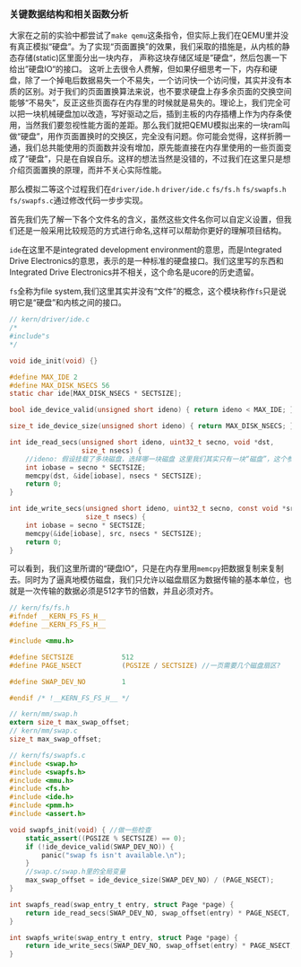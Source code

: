 ### 关键数据结构和相关函数分析

大家在之前的实验中都尝试了`make qemu`这条指令，但实际上我们在QEMU里并没有真正模拟“硬盘”。为了实现“页面置换”的效果，我们采取的措施是，从内核的静态存储(static)区里面分出一块内存， 声称这块存储区域是”硬盘“，然后包裹一下给出”硬盘IO“的接口。
这听上去很令人费解，但如果仔细思考一下，内存和硬盘，除了一个掉电后数据易失一个不易失，一个访问快一个访问慢，其实并没有本质的区别。对于我们的页面置换算法来说，也不要求硬盘上存多余页面的交换空间能够“不易失”，反正这些页面存在内存里的时候就是易失的。理论上，我们完全可以把一块机械硬盘加以改造，写好驱动之后，插到主板的内存插槽上作为内存条使用，当然我们要忽视性能方面的差距。那么我们就把QEMU模拟出来的一块ram叫做“硬盘”，用作页面置换时的交换区，完全没有问题。你可能会觉得，这样折腾一通，我们总共能使用的页面数并没有增加，原先能直接在内存里使用的一些页面变成了“硬盘”，只是在自娱自乐。这样的想法当然是没错的，不过我们在这里只是想介绍页面置换的原理，而并不关心实际性能。

那么模拟二等这个过程我们在`driver/ide.h` `driver/ide.c` `fs/fs.h` `fs/swapfs.h` `fs/swapfs.c`通过修改代码一步步实现。

首先我们先了解一下各个文件名的含义，虽然这些文件名你可以自定义设置，但我们还是一般采用比较规范的方式进行命名,这样可以帮助你更好的理解项目结构。

`ide`在这里不是integrated development environment的意思，而是Integrated Drive Electronics的意思，表示的是一种标准的硬盘接口。我们这里写的东西和Integrated Drive Electronics并不相关，这个命名是ucore的历史遗留。

`fs`全称为file system,我们这里其实并没有“文件”的概念，这个模块称作`fs`只是说明它是“硬盘”和内核之间的接口。


```c
// kern/driver/ide.c
/*
#include"s
*/

void ide_init(void) {}

#define MAX_IDE 2
#define MAX_DISK_NSECS 56
static char ide[MAX_DISK_NSECS * SECTSIZE];

bool ide_device_valid(unsigned short ideno) { return ideno < MAX_IDE; }

size_t ide_device_size(unsigned short ideno) { return MAX_DISK_NSECS; }

int ide_read_secs(unsigned short ideno, uint32_t secno, void *dst,
                  size_t nsecs) {
    //ideno: 假设挂载了多块磁盘，选择哪一块磁盘 这里我们其实只有一块“磁盘”，这个参数就没用到
    int iobase = secno * SECTSIZE;
    memcpy(dst, &ide[iobase], nsecs * SECTSIZE);
    return 0;
}

int ide_write_secs(unsigned short ideno, uint32_t secno, const void *src,
                   size_t nsecs) { 
    int iobase = secno * SECTSIZE;
    memcpy(&ide[iobase], src, nsecs * SECTSIZE);
    return 0;
}
```

可以看到，我们这里所谓的“硬盘IO”，只是在内存里用`memcpy`把数据复制来复制去。同时为了逼真地模仿磁盘，我们只允许以磁盘扇区为数据传输的基本单位，也就是一次传输的数据必须是512字节的倍数，并且必须对齐。

```c
// kern/fs/fs.h
#ifndef __KERN_FS_FS_H__
#define __KERN_FS_FS_H__

#include <mmu.h>

#define SECTSIZE            512
#define PAGE_NSECT          (PGSIZE / SECTSIZE) //一页需要几个磁盘扇区?

#define SWAP_DEV_NO         1

#endif /* !__KERN_FS_FS_H__ */

// kern/mm/swap.h
extern size_t max_swap_offset;
// kern/mm/swap.c
size_t max_swap_offset;

// kern/fs/swapfs.c
#include <swap.h>
#include <swapfs.h>
#include <mmu.h>
#include <fs.h>
#include <ide.h>
#include <pmm.h>
#include <assert.h>

void swapfs_init(void) { //做一些检查
    static_assert((PGSIZE % SECTSIZE) == 0);
    if (!ide_device_valid(SWAP_DEV_NO)) {
        panic("swap fs isn't available.\n");
    }
    //swap.c/swap.h里的全局变量
    max_swap_offset = ide_device_size(SWAP_DEV_NO) / (PAGE_NSECT);
}

int swapfs_read(swap_entry_t entry, struct Page *page) {
    return ide_read_secs(SWAP_DEV_NO, swap_offset(entry) * PAGE_NSECT, page2kva(page), PAGE_NSECT);
}

int swapfs_write(swap_entry_t entry, struct Page *page) {
    return ide_write_secs(SWAP_DEV_NO, swap_offset(entry) * PAGE_NSECT, page2kva(page), PAGE_NSECT);
}
```
